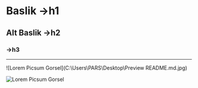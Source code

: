 # Baslik ->h1
## Alt Baslik ->h2
### ->h3
-----------



![Lorem Picsum Gorsel](C:\Users\PARS\Desktop\Preview README.md.jpg)


![Lorem Picsum Gorsel](C:\Users\PARS\Desktop\README.md.jpg)

